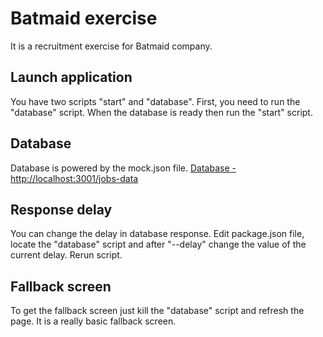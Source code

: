 # Batmaid exercise

It is a recruitment exercise for Batmaid company.

## Launch application

You have two scripts "start" and "database". First, you need to run the "database" script. When the database is ready then run the "start" script.

## Database

Database is powered by the mock.json file. [Database - http://localhost:3001/jobs-data](http://localhost:3001/jobs-data)

## Response delay

You can change the delay in database response. Edit package.json file, locate the "database" script and after "--delay" change the value of the current delay. Rerun script.

## Fallback screen

To get the fallback screen just kill the "database" script and refresh the page. It is a really basic fallback screen.
